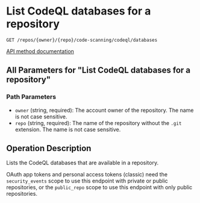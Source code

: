 # List CodeQL databases for a repository

`GET /repos/{owner}/{repo}/code-scanning/codeql/databases`

[API method documentation](https://docs.github.com/rest/code-scanning/code-scanning#list-codeql-databases-for-a-repository)

## All Parameters for "List CodeQL databases for a repository"

### Path Parameters

- `owner` (string, required): The account owner of the repository. The name is not case sensitive.
- `repo` (string, required): The name of the repository without the `.git` extension. The name is not case sensitive.

## Operation Description

Lists the CodeQL databases that are available in a repository.

OAuth app tokens and personal access tokens (classic) need the `security_events` scope to use this endpoint with private or public repositories, or the `public_repo` scope to use this endpoint with only public repositories.
